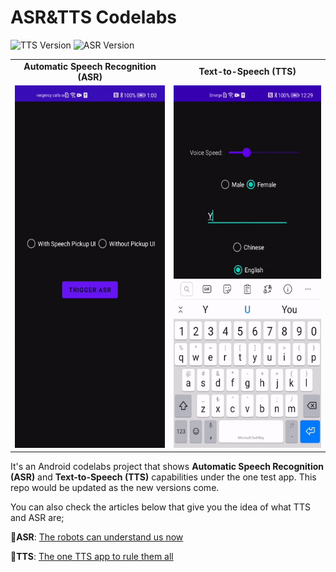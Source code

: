 # ASR&TTS Codelabs

![TTS Version](https://img.shields.io/badge/ttsVersion-2.0.2.300-yellow) ![ASR Version](https://img.shields.io/badge/asrVersion-2.0.2.300-blue)

<table align="center">
  <tr>
    <td style="text-align:center"><b>Automatic Speech Recognition (ASR)</b> </td>
    <td style="text-align:center"><b>Text-to-Speech (TTS)</b></td>
  </tr>
  <tr>
    <td style="text-align:center"><img src="resources/ASR_320.gif" width=270 height=580></td>
    <td style="text-align:center"><img src="resources/TTS_320.gif" width=270 height=580></td>
  </tr>
</table>

It's an Android codelabs project that shows **Automatic Speech Recognition (ASR)** and **Text-to-Speech (TTS)** capabilities under the one test app. This repo would be updated as the new versions come.

You can also check the articles below that give you the idea of what TTS and ASR are;

🤖**ASR**: [The robots can understand us now](https://medium.com/huawei-developers/the-robots-can-understand-us-now-c55a1ad073ac)

🤖**TTS**: [The one TTS app to rule them all](https://medium.com/huawei-developers/the-one-tts-app-to-rule-them-all-c2b75d26262f)